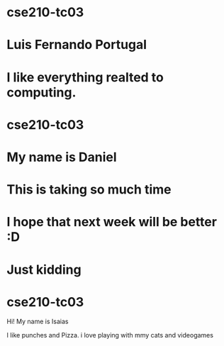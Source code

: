 
# cse210-tc03

# Luis Fernando Portugal
# I like everything realted to computing.


# cse210-tc03
# My name is Daniel
# This is taking so much time
# I hope that next week will be better :D
# Just kidding
# cse210-tc03 ##

Hi! My name is Isaias

I like punches and Pizza. i love playing with mmy cats and videogames
